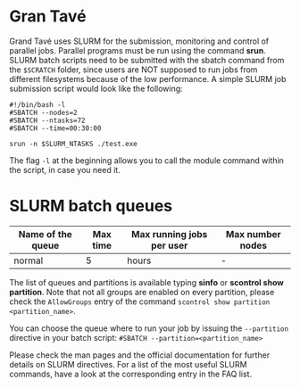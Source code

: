 # Gran Tavé

Grand Tavé uses SLURM for the submission, monitoring and control of parallel jobs. 
Parallel programs must be run using the command __srun__. SLURM batch scripts need to be submitted with the sbatch command 
from the `$SCRATCH` folder, since users are NOT supposed to run jobs from different filesystems because of the low performance. 
A simple SLURM job submission script would look like the following:
```
#!/bin/bash -l
#SBATCH --nodes=2
#SBATCH --ntasks=72
#SBATCH --time=00:30:00

srun -n $SLURM_NTASKS ./test.exe 
```

The flag `-l` at the beginning allows you to call the module command within the script, in case you need it.

# SLURM batch queues

Name of the queue |	Max time | Max running jobs per user | Max number nodes
--- | --- | --- | ---
normal | 5 | hours |	- | 160

The list of queues and partitions is available typing __sinfo__ or __scontrol show partition__. 
Note that not all groups are enabled on every partition, please check the `AllowGroups` entry of the command
`scontrol show partition <partition_name>`.

You can choose the queue where to run your job by issuing the `--partition` directive in your batch script: 
`#SBATCH --partition=<partition_name>`

Please check the man pages and the official documentation for further details on SLURM directives.
For a list of the most useful SLURM commands, have a look at the corresponding entry in the FAQ list.
